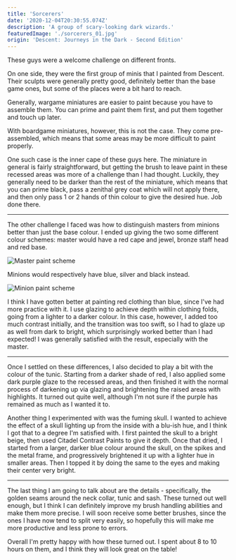 ```yaml
---
title: 'Sorcerers'
date: '2020-12-04T20:30:55.074Z'
description: 'A group of scary-looking dark wizards.'
featuredImage: './sorcerers_01.jpg'
origin: 'Descent: Journeys in the Dark - Second Edition'
---
```


These guys were a welcome challenge on different fronts.

On one side, they were the first group of minis that I painted from Descent. Their sculpts were generally pretty good, definitely better than the base game ones, but some of the places were a bit hard to reach.

Generally, wargame miniatures are easier to paint because you have to assemble them. You can prime and paint them first, and put them together and touch up later.

With boardgame miniatures, however, this is not the case. They come pre-assembled, which means that some areas may be more difficult to paint properly.

One such case is the inner cape of these guys here. The miniature in general is fairly straightforward, but getting the brush to leave paint in these recessed areas was more of a challenge than I had thought. Luckily, they generally need to be darker than the rest of the miniature, which means that you can prime black, pass a zenithal grey coat which will not apply there, and then only pass 1 or 2 hands of thin colour to give the desired hue. Job done there.

---

The other challenge I faced was how to distinguish masters from minions better than just the base colour. I ended up giving the two some different colour schemes: master would have a red cape and jewel, bronze staff head and red base.

![Master paint scheme](./sorcerers_05.jpg)

Minions would respectively have blue, silver and black instead.

![Minion paint scheme](./sorcerers_09.jpg)

I think I have gotten better at painting red clothing than blue, since I've had more practice with it. I use glazing to achieve depth within clothing folds, going from a lighter to a darker colour. In this case, however, I added too much contrast initially, and the transition was too swift, so I had to glaze up as well from dark to bright, which surprisingly worked better than I had expected! I was generally satisfied with the result, especially with the master.

---

Once I settled on these differences, I also decided to play a bit with the colour of the tunic. Starting from a darker shade of red, I also applied some dark purple glaze to the recessed areas, and then finished it with the normal process of darkening up via glazing and brightening the raised areas with highlights. It turned out quite well, although I'm not sure if the purple has remained as much as I wanted it to.

Another thing I experimented with was the fuming skull. I wanted to achieve the effect of a skull lighting up from the inside with a blu-ish hue, and I think I got that to a degree I'm satisfied with. I first painted the skull to a bright beige, then used Citadel Contrast Paints to give it depth. Once that dried, I started from a larger, darker blue colour around the skull, on the spikes and the metal frame, and progressively brightened it up with a lighter hue in smaller areas. Then I topped it by doing the same to the eyes and making their center very bright.

---

The last thing I am going to talk about are the details - specifically, the golden seams around the neck collar, tunic and sash. These turned out well enough, but I think I can definitely improve my brush handling abilities and make them more precise. I will soon receive some better brushes, since the ones I have now tend to split very easily, so hopefully this will make me more productive and less prone to errors.

Overall I'm pretty happy with how these turned out. I spent about 8 to 10 hours on them, and I think they will look great on the table!
